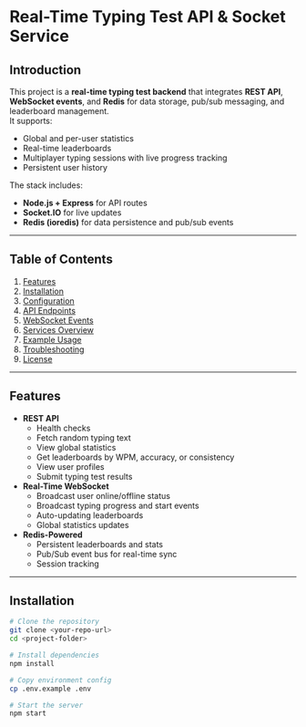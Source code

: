 # Real-Time Typing Test API & Socket Service

## Introduction
This project is a **real-time typing test backend** that integrates **REST API**, **WebSocket events**, and **Redis** for data storage, pub/sub messaging, and leaderboard management.  
It supports:
- Global and per-user statistics
- Real-time leaderboards
- Multiplayer typing sessions with live progress tracking
- Persistent user history

The stack includes:
- **Node.js + Express** for API routes
- **Socket.IO** for live updates
- **Redis (ioredis)** for data persistence and pub/sub events

---

## Table of Contents
1. [Features](#features)  
2. [Installation](#installation)  
3. [Configuration](#configuration)  
4. [API Endpoints](#api-endpoints)  
5. [WebSocket Events](#websocket-events)  
6. [Services Overview](#services-overview)  
7. [Example Usage](#example-usage)  
8. [Troubleshooting](#troubleshooting)  
9. [License](#license)  

---

## Features
- **REST API**
  - Health checks
  - Fetch random typing text
  - View global statistics
  - Get leaderboards by WPM, accuracy, or consistency
  - View user profiles
  - Submit typing test results
- **Real-Time WebSocket**
  - Broadcast user online/offline status
  - Broadcast typing progress and start events
  - Auto-updating leaderboards
  - Global statistics updates
- **Redis-Powered**
  - Persistent leaderboards and stats
  - Pub/Sub event bus for real-time sync
  - Session tracking

---

## Installation

```bash
# Clone the repository
git clone <your-repo-url>
cd <project-folder>

# Install dependencies
npm install

# Copy environment config
cp .env.example .env

# Start the server
npm start
